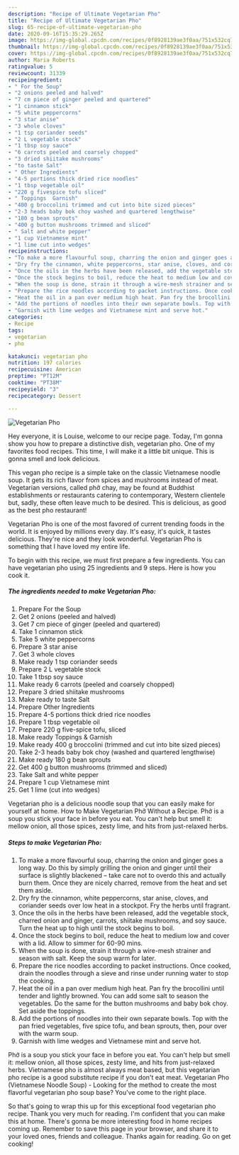 ```yaml
---
description: "Recipe of Ultimate Vegetarian Pho"
title: "Recipe of Ultimate Vegetarian Pho"
slug: 65-recipe-of-ultimate-vegetarian-pho
date: 2020-09-16T15:35:29.265Z
image: https://img-global.cpcdn.com/recipes/0f8928139ae3f0aa/751x532cq70/vegetarian-pho-recipe-main-photo.jpg
thumbnail: https://img-global.cpcdn.com/recipes/0f8928139ae3f0aa/751x532cq70/vegetarian-pho-recipe-main-photo.jpg
cover: https://img-global.cpcdn.com/recipes/0f8928139ae3f0aa/751x532cq70/vegetarian-pho-recipe-main-photo.jpg
author: Maria Roberts
ratingvalue: 5
reviewcount: 31339
recipeingredient:
- " For the Soup"
- "2 onions peeled and halved"
- "7 cm piece of ginger peeled and quartered"
- "1 cinnamon stick"
- "5 white peppercorns"
- "3 star anise"
- "3 whole cloves"
- "1 tsp coriander seeds"
- "2 L vegetable stock"
- "1 tbsp soy sauce"
- "6 carrots peeled and coarsely chopped"
- "3 dried shiitake mushrooms"
- "to taste Salt"
- " Other Ingredients"
- "4-5 portions thick dried rice noodles"
- "1 tbsp vegetable oil"
- "220 g fivespice tofu sliced"
- " Toppings  Garnish"
- "400 g broccolini trimmed and cut into bite sized pieces"
- "2-3 heads baby bok choy washed and quartered lengthwise"
- "180 g bean sprouts"
- "400 g button mushrooms trimmed and sliced"
- " Salt and white pepper"
- "1 cup Vietnamese mint"
- "1 lime cut into wedges"
recipeinstructions:
- "To make a more flavourful soup, charring the onion and ginger goes a long way. Do this by simply grilling the onion and ginger until their surface is slightly blackened – take care not to overdo this and actually burn them. Once they are nicely charred, remove from the heat and set them aside."
- "Dry fry the cinnamon, white peppercorns, star anise, cloves, and coriander seeds over low heat in a stockpot. Fry the herbs until fragrant."
- "Once the oils in the herbs have been released, add the vegetable stock, charred onion and ginger, carrots, shiitake mushrooms, and soy sauce. Turn the heat up to high until the stock begins to boil."
- "Once the stock begins to boil, reduce the heat to medium low and cover with a lid. Allow to simmer for 60-90 mins."
- "When the soup is done, strain it through a wire-mesh strainer and season with salt. Keep the soup warm for later."
- "Prepare the rice noodles according to packet instructions. Once cooked, drain the noodles through a sieve and rinse under running water to stop the cooking."
- "Heat the oil in a pan over medium high heat. Pan fry the brocollini until tender and lightly browned. You can add some salt to season the vegetables. Do the same for the button mushrooms and baby bok choy. Set aside the toppings."
- "Add the portions of noodles into their own separate bowls. Top with the pan fried vegetables, five spice tofu, and bean sprouts, then, pour over with the warm soup."
- "Garnish with lime wedges and Vietnamese mint and serve hot."
categories:
- Recipe
tags:
- vegetarian
- pho

katakunci: vegetarian pho 
nutrition: 197 calories
recipecuisine: American
preptime: "PT12M"
cooktime: "PT38M"
recipeyield: "3"
recipecategory: Dessert

---
```



![Vegetarian Pho](https://img-global.cpcdn.com/recipes/0f8928139ae3f0aa/751x532cq70/vegetarian-pho-recipe-main-photo.jpg)

Hey everyone, it is Louise, welcome to our recipe page. Today, I'm gonna show you how to prepare a distinctive dish, vegetarian pho. One of my favorites food recipes. This time, I will make it a little bit unique. This is gonna smell and look delicious.

This vegan pho recipe is a simple take on the classic Vietnamese noodle soup. It gets its rich flavor from spices and mushrooms instead of meat. Vegetarian versions, called phở chay, may be found at Buddhist establishments or restaurants catering to contemporary, Western clientele but, sadly, these often leave much to be desired. This is delicious, as good as the best pho restaurant!

Vegetarian Pho is one of the most favored of current trending foods in the world. It is enjoyed by millions every day. It's easy, it's quick, it tastes delicious. They're nice and they look wonderful. Vegetarian Pho is something that I have loved my entire life.


To begin with this recipe, we must first prepare a few ingredients. You can have vegetarian pho using 25 ingredients and 9 steps. Here is how you cook it.

<!--inarticleads1-->

##### The ingredients needed to make Vegetarian Pho:

1. Prepare  For the Soup
1. Get 2 onions (peeled and halved)
1. Get 7 cm piece of ginger (peeled and quartered)
1. Take 1 cinnamon stick
1. Take 5 white peppercorns
1. Prepare 3 star anise
1. Get 3 whole cloves
1. Make ready 1 tsp coriander seeds
1. Prepare 2 L vegetable stock
1. Take 1 tbsp soy sauce
1. Make ready 6 carrots (peeled and coarsely chopped)
1. Prepare 3 dried shiitake mushrooms
1. Make ready to taste Salt
1. Prepare  Other Ingredients
1. Prepare 4-5 portions thick dried rice noodles
1. Prepare 1 tbsp vegetable oil
1. Prepare 220 g five-spice tofu, sliced
1. Make ready  Toppings &amp; Garnish
1. Make ready 400 g broccolini (trimmed and cut into bite sized pieces)
1. Take 2-3 heads baby bok choy (washed and quartered lengthwise)
1. Make ready 180 g bean sprouts
1. Get 400 g button mushrooms (trimmed and sliced)
1. Take  Salt and white pepper
1. Prepare 1 cup Vietnamese mint
1. Get 1 lime (cut into wedges)


Vegetarian pho is a delicious noodle soup that you can easily make for yourself at home. How to Make Vegetarian Phở Without a Recipe. Phở is a soup you stick your face in before you eat. You can&#39;t help but smell it: mellow onion, all those spices, zesty lime, and hits from just-relaxed herbs. 

<!--inarticleads2-->

##### Steps to make Vegetarian Pho:

1. To make a more flavourful soup, charring the onion and ginger goes a long way. Do this by simply grilling the onion and ginger until their surface is slightly blackened – take care not to overdo this and actually burn them. Once they are nicely charred, remove from the heat and set them aside.
1. Dry fry the cinnamon, white peppercorns, star anise, cloves, and coriander seeds over low heat in a stockpot. Fry the herbs until fragrant.
1. Once the oils in the herbs have been released, add the vegetable stock, charred onion and ginger, carrots, shiitake mushrooms, and soy sauce. Turn the heat up to high until the stock begins to boil.
1. Once the stock begins to boil, reduce the heat to medium low and cover with a lid. Allow to simmer for 60-90 mins.
1. When the soup is done, strain it through a wire-mesh strainer and season with salt. Keep the soup warm for later.
1. Prepare the rice noodles according to packet instructions. Once cooked, drain the noodles through a sieve and rinse under running water to stop the cooking.
1. Heat the oil in a pan over medium high heat. Pan fry the brocollini until tender and lightly browned. You can add some salt to season the vegetables. Do the same for the button mushrooms and baby bok choy. Set aside the toppings.
1. Add the portions of noodles into their own separate bowls. Top with the pan fried vegetables, five spice tofu, and bean sprouts, then, pour over with the warm soup.
1. Garnish with lime wedges and Vietnamese mint and serve hot.


Phở is a soup you stick your face in before you eat. You can&#39;t help but smell it: mellow onion, all those spices, zesty lime, and hits from just-relaxed herbs. Vietnamese pho is almost always meat based, but this vegetarian pho recipe is a good substitute recipe if you don&#39;t eat meat. Vegetarian Pho (Vietnamese Noodle Soup) - Looking for the method to create the most flavorful vegetarian pho soup base? You&#39;ve come to the right place. 

So that's going to wrap this up for this exceptional food vegetarian pho recipe. Thank you very much for reading. I'm confident that you can make this at home. There's gonna be more interesting food in home recipes coming up. Remember to save this page in your browser, and share it to your loved ones, friends and colleague. Thanks again for reading. Go on get cooking!
